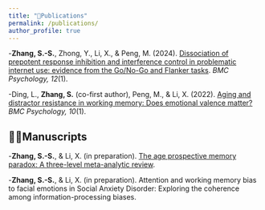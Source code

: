 ```yaml
---
title: "📝Publications"
permalink: /publications/
author_profile: true
---
```


  -**Zhang, S.-S.**, Zhong, Y., Li, X., & Peng, M. (2024). [Dissociation of prepotent response inhibition and interference control in problematic internet use: evidence from the Go/No-Go and Flanker tasks](https://bmcpsychology.biomedcentral.com/articles/10.1186/s40359-024-01698-6). *BMC Psychology, 12*(1).
  
  -Ding, L., **Zhang, S.** (co-first author), Peng, M., & Li, X. (2022). [Aging and distractor resistance in working memory: Does emotional valence matter?](https://bmcpsychology.biomedcentral.com/articles/10.1186/s40359-022-00953-y) *BMC Psychology, 10*(1).

## ✍🏻Manuscripts
-**Zhang, S.-S.**, & Li, X. (in preparation). [The age prospective memory paradox: A three-level meta-analytic review](https://osf.io/sfyga).

-**Zhang, S.-S.**, & Li, X. (in preparation). Attention and working memory bias to facial emotions in Social Anxiety Disorder: Exploring the coherence among information-processing biases.
